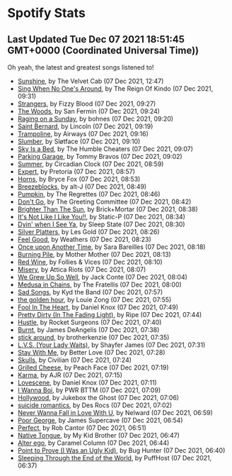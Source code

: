 
# Spotify Stats
## Last Updated Tue Dec 07 2021 18:51:45 GMT+0000 (Coordinated Universal Time))

Oh yeah, the latest and greatest songs listened to!

- [Sunshine](https://www.last.fm/music/The+Velvet+Cab/_/Sunshine), by The Velvet Cab (07 Dec 2021, 12:47)
- [Sing When No One's Around](https://www.last.fm/music/The+Reign+Of+Kindo/_/Sing+When+No+One%27s+Around), by The Reign Of Kindo (07 Dec 2021, 09:31)
- [Strangers](https://www.last.fm/music/Fizzy+Blood/_/Strangers), by Fizzy Blood (07 Dec 2021, 09:27)
- [The Woods](https://www.last.fm/music/San+Fermin/_/The+Woods), by San Fermin (07 Dec 2021, 09:24)
- [Raging on a Sunday](https://www.last.fm/music/bohnes/_/Raging+on+a+Sunday), by bohnes (07 Dec 2021, 09:20)
- [Saint Bernard](https://www.last.fm/music/Lincoln/_/Saint+Bernard), by Lincoln (07 Dec 2021, 09:19)
- [Trampoline](https://www.last.fm/music/Airways/_/Trampoline), by Airways (07 Dec 2021, 09:16)
- [Slumber](https://www.last.fm/music/Sl%C3%B8tface/_/Slumber), by Sløtface (07 Dec 2021, 09:10)
- [Sky Is a Bed](https://www.last.fm/music/The+Humble+Cheaters/_/Sky+Is+a+Bed), by The Humble Cheaters (07 Dec 2021, 09:07)
- [Parking Garage](https://www.last.fm/music/Tommy+Bravos/_/Parking+Garage), by Tommy Bravos (07 Dec 2021, 09:02)
- [Summer](https://www.last.fm/music/Circadian+Clock/_/Summer), by Circadian Clock (07 Dec 2021, 08:59)
- [Expert](https://www.last.fm/music/Pretoria/_/Expert), by Pretoria (07 Dec 2021, 08:57)
- [Horns](https://www.last.fm/music/Bryce+Fox/_/Horns), by Bryce Fox (07 Dec 2021, 08:53)
- [Breezeblocks](https://www.last.fm/music/alt-J/_/Breezeblocks), by alt-J (07 Dec 2021, 08:49)
- [Pumpkin](https://www.last.fm/music/The+Regrettes/_/Pumpkin), by The Regrettes (07 Dec 2021, 08:46)
- [Don't Go](https://www.last.fm/music/The+Greeting+Committee/_/Don%27t+Go), by The Greeting Committee (07 Dec 2021, 08:42)
- [Brighter Than The Sun](https://www.last.fm/music/Brick%252BMortar/_/Brighter+Than+The+Sun), by Brick+Mortar (07 Dec 2021, 08:38)
- [It's Not Like I Like You!!](https://www.last.fm/music/Static-P/_/It%27s+Not+Like+I+Like+You!!), by Static-P (07 Dec 2021, 08:34)
- [Dyin' when I See Ya](https://www.last.fm/music/Sleep+State/_/Dyin%27+when+I+See+Ya), by Sleep State (07 Dec 2021, 08:30)
- [Silver Platters](https://www.last.fm/music/Les+Gold/_/Silver+Platters), by Les Gold (07 Dec 2021, 08:26)
- [Feel Good](https://www.last.fm/music/Weathers/_/Feel+Good), by Weathers (07 Dec 2021, 08:23)
- [Once upon Another Time](https://www.last.fm/music/Sara+Bareilles/_/Once+upon+Another+Time), by Sara Bareilles (07 Dec 2021, 08:18)
- [Burning Pile](https://www.last.fm/music/Mother+Mother/_/Burning+Pile), by Mother Mother (07 Dec 2021, 08:13)
- [Red Wine](https://www.last.fm/music/Follies+&+Vices/_/Red+Wine), by Follies & Vices (07 Dec 2021, 08:10)
- [Misery](https://www.last.fm/music/Attica+Riots/_/Misery), by Attica Riots (07 Dec 2021, 08:07)
- [We Grew Up So Well](https://www.last.fm/music/Jack+Conte/_/We+Grew+Up+So+Well), by Jack Conte (07 Dec 2021, 08:04)
- [Medusa in Chains](https://www.last.fm/music/The+Fratellis/_/Medusa+in+Chains), by The Fratellis (07 Dec 2021, 08:00)
- [Sad Songs](https://www.last.fm/music/Kyd+the+Band/_/Sad+Songs), by Kyd the Band (07 Dec 2021, 07:57)
- [the golden hour](https://www.last.fm/music/Louie+Zong/_/the+golden+hour), by Louie Zong (07 Dec 2021, 07:55)
- [Fool In The Heart](https://www.last.fm/music/Daniel+Knox/_/Fool+In+The+Heart), by Daniel Knox (07 Dec 2021, 07:49)
- [Pretty Dirty (In The Fading Light)](https://www.last.fm/music/Ripe/_/Pretty+Dirty+(In+The+Fading+Light)), by Ripe (07 Dec 2021, 07:44)
- [Hustle](https://www.last.fm/music/Rocket+Surgeons/_/Hustle), by Rocket Surgeons (07 Dec 2021, 07:40)
- [Burnt](https://www.last.fm/music/James+DeAngelis/_/Burnt), by James DeAngelis (07 Dec 2021, 07:38)
- [stick around](https://www.last.fm/music/brotherkenzie/_/stick+around), by brotherkenzie (07 Dec 2021, 07:35)
- [L.V.S. (Your Lady Waits)](https://www.last.fm/music/Shayfer+James/_/L.V.S.+(Your+Lady+Waits)), by Shayfer James (07 Dec 2021, 07:31)
- [Stay With Me](https://www.last.fm/music/Better+Love/_/Stay+With+Me), by Better Love (07 Dec 2021, 07:28)
- [Skulls](https://www.last.fm/music/Civilian/_/Skulls), by Civilian (07 Dec 2021, 07:24)
- [Grilled Cheese](https://www.last.fm/music/Peach+Face/_/Grilled+Cheese), by Peach Face (07 Dec 2021, 07:19)
- [Karma](https://www.last.fm/music/AJR/_/Karma), by AJR (07 Dec 2021, 07:15)
- [Lovescene](https://www.last.fm/music/Daniel+Knox/_/Lovescene), by Daniel Knox (07 Dec 2021, 07:11)
- [I Wanna Boi](https://www.last.fm/music/PWR+BTTM/_/I+Wanna+Boi), by PWR BTTM (07 Dec 2021, 07:09)
- [Hollywood](https://www.last.fm/music/Jukebox+the+Ghost/_/Hollywood), by Jukebox the Ghost (07 Dec 2021, 07:06)
- [suicide romantics](https://www.last.fm/music/Des+Rocs/_/suicide+romantics), by Des Rocs (07 Dec 2021, 07:02)
- [Never Wanna Fall in Love With U](https://www.last.fm/music/Nelward/_/Never+Wanna+Fall+in+Love+With+U), by Nelward (07 Dec 2021, 06:59)
- [Poor George](https://www.last.fm/music/James+Supercave/_/Poor+George), by James Supercave (07 Dec 2021, 06:54)
- [Perfect](https://www.last.fm/music/Rob+Cantor/_/Perfect), by Rob Cantor (07 Dec 2021, 06:51)
- [Native Tongue](https://www.last.fm/music/My+Kid+Brother/_/Native+Tongue), by My Kid Brother (07 Dec 2021, 06:47)
- [Alter ego](https://www.last.fm/music/Caramel+Column/_/Alter+ego), by Caramel Column (07 Dec 2021, 06:44)
- [Point to Prove (I Was an Ugly Kid)](https://www.last.fm/music/Bug+Hunter/_/Point+to+Prove+(I+Was+an+Ugly+Kid)), by Bug Hunter (07 Dec 2021, 06:40)
- [Sleeping Through the End of the World](https://www.last.fm/music/PuffHost/_/Sleeping+Through+the+End+of+the+World), by PuffHost (07 Dec 2021, 06:37)
